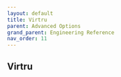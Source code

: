 ```yaml
---
layout: default
title: Virtru
parent: Advanced Options
grand_parent: Engineering Reference 
nav_order: 11
---
```


## Virtru
